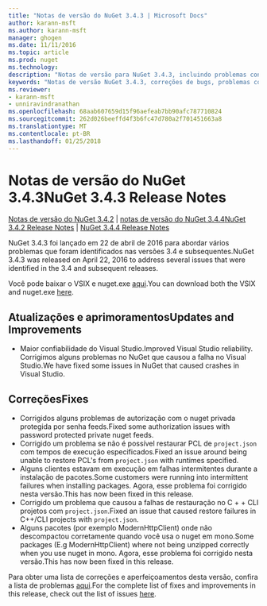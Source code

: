 ```yaml
---
title: "Notas de versão do NuGet 3.4.3 | Microsoft Docs"
author: karann-msft
ms.author: karann-msft
manager: ghogen
ms.date: 11/11/2016
ms.topic: article
ms.prod: nuget
ms.technology: 
description: "Notas de versão para NuGet 3.4.3, incluindo problemas conhecidos, correções de bug, recursos adicionados e DCRs."
keywords: "Notas de versão NuGet 3.4.3, correções de bugs, problemas conhecidos, adicionaram recursos, DCRs"
ms.reviewer:
- karann-msft
- unniravindranathan
ms.openlocfilehash: 68aab607659d15f96aefeab7bb90afc787710824
ms.sourcegitcommit: 262d026beeffd4f3b6fc47d780a2f701451663a8
ms.translationtype: MT
ms.contentlocale: pt-BR
ms.lasthandoff: 01/25/2018
---
```

# <a name="nuget-343-release-notes"></a><span data-ttu-id="88bb9-104">Notas de versão do NuGet 3.4.3</span><span class="sxs-lookup"><span data-stu-id="88bb9-104">NuGet 3.4.3 Release Notes</span></span>

<span data-ttu-id="88bb9-105">[Notas de versão do NuGet 3.4.2](../release-notes/nuget-3.4.2.md) | [notas de versão do NuGet 3.4.4](../release-notes/nuget-3.4.4.md)</span><span class="sxs-lookup"><span data-stu-id="88bb9-105">[NuGet 3.4.2 Release Notes](../release-notes/nuget-3.4.2.md) | [NuGet 3.4.4 Release Notes](../release-notes/nuget-3.4.4.md)</span></span>

<span data-ttu-id="88bb9-106">NuGet 3.4.3 foi lançado em 22 de abril de 2016 para abordar vários problemas que foram identificados nas versões 3.4 e subsequentes.</span><span class="sxs-lookup"><span data-stu-id="88bb9-106">NuGet 3.4.3 was released on April 22, 2016 to address several issues that were identified in the 3.4 and subsequent releases.</span></span>

<span data-ttu-id="88bb9-107">Você pode baixar o VSIX e nuget.exe [aqui](https://dist.nuget.org/index.html).</span><span class="sxs-lookup"><span data-stu-id="88bb9-107">You can download both the VSIX and nuget.exe [here](https://dist.nuget.org/index.html).</span></span>

## <a name="updates-and-improvements"></a><span data-ttu-id="88bb9-108">Atualizações e aprimoramentos</span><span class="sxs-lookup"><span data-stu-id="88bb9-108">Updates and Improvements</span></span>

* <span data-ttu-id="88bb9-109">Maior confiabilidade do Visual Studio.</span><span class="sxs-lookup"><span data-stu-id="88bb9-109">Improved Visual Studio reliability.</span></span> <span data-ttu-id="88bb9-110">Corrigimos alguns problemas no NuGet que causou a falha no Visual Studio.</span><span class="sxs-lookup"><span data-stu-id="88bb9-110">We have fixed some issues in NuGet that caused crashes in Visual Studio.</span></span>

## <a name="fixes"></a><span data-ttu-id="88bb9-111">Correções</span><span class="sxs-lookup"><span data-stu-id="88bb9-111">Fixes</span></span>

* <span data-ttu-id="88bb9-112">Corrigidos alguns problemas de autorização com o nuget privada protegida por senha feeds.</span><span class="sxs-lookup"><span data-stu-id="88bb9-112">Fixed some authorization issues with password protected private nuget feeds.</span></span>
* <span data-ttu-id="88bb9-113">Corrigido um problema se não é possível restaurar PCL de `project.json` com tempos de execução especificados.</span><span class="sxs-lookup"><span data-stu-id="88bb9-113">Fixed an issue around being unable to restore PCL's from `project.json` with runtimes specified.</span></span>
* <span data-ttu-id="88bb9-114">Alguns clientes estavam em execução em falhas intermitentes durante a instalação de pacotes.</span><span class="sxs-lookup"><span data-stu-id="88bb9-114">Some customers were running into intermittent failures when installing packages.</span></span> <span data-ttu-id="88bb9-115">Agora, esse problema foi corrigido nesta versão.</span><span class="sxs-lookup"><span data-stu-id="88bb9-115">This has now been fixed in this release.</span></span>
* <span data-ttu-id="88bb9-116">Corrigido um problema que causou a falhas de restauração no C + + CLI projetos com `project.json`.</span><span class="sxs-lookup"><span data-stu-id="88bb9-116">Fixed an issue that caused restore failures in C++/CLI projects with `project.json`.</span></span>
* <span data-ttu-id="88bb9-117">Alguns pacotes (por exemplo ModernHttpClient) onde não descompactou corretamente quando você usa o nuget em mono.</span><span class="sxs-lookup"><span data-stu-id="88bb9-117">Some packages (E.g ModernHttpClient) where not being unzipped correctly when you use nuget in mono.</span></span> <span data-ttu-id="88bb9-118">Agora, esse problema foi corrigido nesta versão.</span><span class="sxs-lookup"><span data-stu-id="88bb9-118">This has now been fixed in this release.</span></span>

<span data-ttu-id="88bb9-119">Para obter uma lista de correções e aperfeiçoamentos desta versão, confira a lista de problemas [aqui](https://github.com/NuGet/Home/issues?q=is%3Aissue+milestone%3A3.4.3+is%3Aclosed).</span><span class="sxs-lookup"><span data-stu-id="88bb9-119">For the complete list of fixes and improvements in this release, check out the list of issues [here](https://github.com/NuGet/Home/issues?q=is%3Aissue+milestone%3A3.4.3+is%3Aclosed).</span></span>